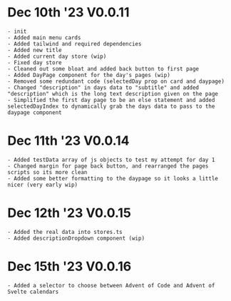 # Dec 10th '23 V0.0.11

    - init
    - Added main menu cards
    - Added tailwind and required dependencies
    - Added new title
    - Added current day store (wip)
    - Fixed day store
    - Cleaned out some bloat and added back button to first page
    - Added DayPage component for the day's pages (wip)
    - Removed some redundant code (selectedDay prop on card and daypage)
    - Changed "description" in days data to "subtitle" and added "description" which is the long text description given on the page
    - Simplified the first day page to be an else statement and added selectedDayIndex to dynamically grab the days data to pass to the daypage component

# Dec 11th '23 V0.0.14
    - Added testData array of js objects to test my attempt for day 1
    - Changed margin for page back button, and rearranged the pages scripts so its more clean
    - Added some better formatting to the daypage so it looks a little nicer (very early wip)

# Dec 12th '23 V0.0.15
    - Added the real data into stores.ts
    - Added descriptionDropdown component (wip)

# Dec 15th '23 V0.0.16
    - Added a selector to choose between Advent of Code and Advent of Svelte calendars